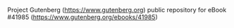 Project Gutenberg (https://www.gutenberg.org) public repository for eBook #41985 (https://www.gutenberg.org/ebooks/41985)
